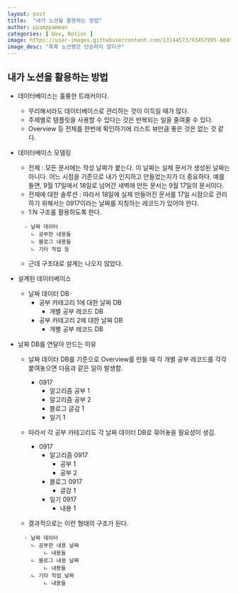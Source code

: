 ```yaml
---
layout: post
title:  "내가 노션을 활용하는 방법"
author: ppamppamman
categories: [ Dev, Notion ]
image: https://user-images.githubusercontent.com/13144573/93457995-b0450280-f91a-11ea-8b20-f4a372f1217b.jpeg
image_desc: "흑흑 노션쨩은 단순하지 않다구" 
---
```


## 내가 노션을 활용하는 방법

- 데이터베이스는 훌륭한 트래커이다.
  - 무리해서라도 데이터베이스로 관리하는 것이 이득일 때가 많다.
  - 주제별로 템플릿을 사용할 수 있다는 것은 반복되는 일을 줄여줄 수 있다.
  - Overview 등 전체를 한번에 확인하기에 리스트 뷰만큼 좋은 것은 없는 것 같다.

- 데이터베이스 모델링
  - 전제 : 모든 문서에는 작성 날짜가 붙는다. 이 날짜는 실제 문서가 생성된 날짜는 아니다. 어느 시점을 기준으로 내가 인지하고 만들었는지가 더 중요하다. 예를 들면, 9월 17일에서 18일로 넘어간 새벽에 만든 문서는 9월 17일의 문서이다. 
  - 전제에 대한 솔루션 : 따라서 18일에 실제 만들어진 문서를 17일 시점으로 관리하기 위해서는 0917이라는 날짜를 지칭하는 레코드가 있어야 한다.
  - 1:N 구조를 활용하도록 한다.
  ```
    - 날짜 데이터 
      ㄴ 공부한 내용들 
      ㄴ 블로그 내용들
      ㄴ 기타 작업 등
  ```
  - 근데 구조대로 설계는 나오지 않았다.
- 설계된 데이터베이스
  - 날짜 데이터 DB
    - 공부 카테고리 1에 대한 날짜 DB
      - 개별 공부 레코드 DB
    - 공부 카테고리 2에 대한 날짜 DB
      - 개별 공부 레코드 DB

- 날짜 DB를 연달아 만드는 이유

  - 날짜 데이터 DB를 기준으로 Overview를 만들 때 각 개별 공부 레코드를 각각 붙여놓으면 다음과 같은 일이 발생함.

    - 0917
      - 알고리즘 공부 1
      - 알고리즘 공부 2
      - 블로그 글감 1
      - 일기 1

  - 따라서 각 공부 카테고리도 각 날짜 데이터 DB로 묶어놓을 필요성이 생김.

    - 0917
      - 알고리즘 0917
        - 공부 1
        - 공부 2
      - 블로그 0917
        - 글감 1
      - 일기 0917
        - 내용 1
  - 결과적으로는 이런 형태의 구조가 된다.
  ```
    - 날짜 데이터 
      ㄴ 공부한 내용 날짜 
          ㄴ 내용들 
      ㄴ 블로그 내용 날짜
          ㄴ 내용들
      ㄴ 기타 작업 날짜
          ㄴ 내용들
  ```